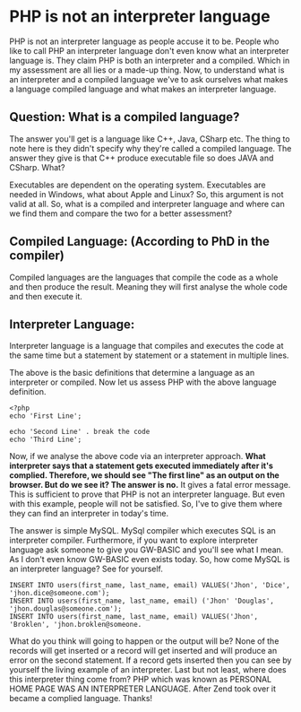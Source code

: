 # PHP is not an interpreter language

PHP is not an interpreter language as people accuse it to be. People who like to call PHP an interpreter language don't even know what an interpreter language is. They claim PHP is both an interpreter and a compiled. Which in my assessment are all lies or a made-up thing. Now, to understand what is an interpreter and a compiled language we've to ask ourselves what makes a language compiled language and what makes an interpreter language.

## Question: What is a compiled language?

The answer you'll get is a language like C++, Java, CSharp etc. The thing to note here is they didn't specify why they're called a compiled language. The answer they give is that C++ produce executable file so does JAVA and CSharp. What?

Executables are dependent on the operating system. Executables are needed in Windows, what about Apple and Linux? So, this argument is not valid at all. So, what is a compiled and interpreter language and where can we find them and compare the two for a better assessment?

## Compiled Language: (According to PhD in the compiler)

Compiled languages are the languages that compile the code as a whole and then produce the result. Meaning they will first analyse the whole code and then execute it.

## Interpreter Language:

Interpreter language is a language that compiles and executes the code at the same time but a statement by statement or a statement in multiple lines.

The above is the basic definitions that determine a language as an interpreter or compiled. Now let us assess PHP with the above language definition.

```
<?php
echo 'First Line';

echo 'Second Line' . break the code
echo 'Third Line';
```

Now, if we analyse the above code via an interpreter approach. **What interpreter says that a statement gets executed immediately after it's complied. Therefore, we should see "The first line" as an output on the browser. But do we see it? The answer is no.** It gives a fatal error message. This is sufficient to prove that PHP is not an interpreter language. But even with this example, people will not be satisfied. So, I've to give them where they can find an interpreter in today's time.


The answer is simple MySQL. MySql compiler which executes SQL is an interpreter compiler. Furthermore, if you want to explore interpreter language ask someone to give you GW-BASIC and you'll see what I mean. As I don't even know GW-BASIC even exists today. So, how come MySQL is an interpreter language? See for yourself.

```
INSERT INTO users(first_name, last_name, email) VALUES('Jhon', 'Dice', 'jhon.dice@someone.com');
INSERT INTO users(first_name, last_name, email) ('Jhon' 'Douglas', 'jhon.douglas@someone.com');
INSERT INTO users(first_name, last_name, email) VALUES('Jhon', 'Broklen', 'jhon.broklen@someone.
```
What do you think will going to happen or the output will be? None of the records will get inserted or a record will get inserted and will produce an error on the second statement. If a record gets inserted then you can see by yourself the living example of an interpreter. Last but not least, where does this interpreter thing come from? PHP which was known as PERSONAL HOME PAGE WAS AN INTERPRETER LANGUAGE. After Zend took over it became a complied language. Thanks!
